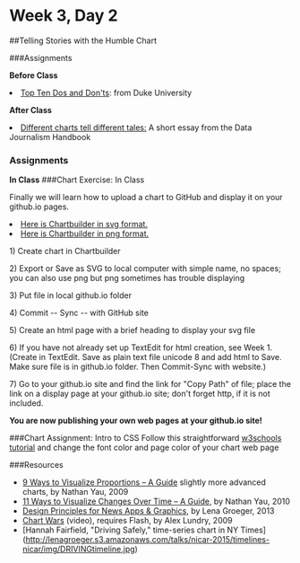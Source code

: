 # Week 3, Day 2 
##Telling Stories with the Humble Chart

###Assignments

**Before Class**

<li><a href=http://guides.library.duke.edu/datavis/topten>Top Ten Dos and Don'ts</a>: from Duke University</l1>

**After Class**
<li><a href="http://datajournalismhandbook.org/1.0/en/delivering_data_6.html">Different charts tell different tales:</a> A short essay from the Data Journalism Handbook</li>


<h3>Assignments</h3>

**In Class**
###Chart Exercise: In Class

Finally we will learn how to upload a chart to GitHub and display it on your github.io pages.
<li><a href="http://jacklule.github.io/pages/SVGtest.html">Here is Chartbuilder in svg format.</a></li>
<li><a href="http://jacklule.github.io/pages/PNGtest.html">Here is Chartbuilder in png format.</a></li>

<p>1) Create chart in Chartbuilder</p>
<p>2) Export or Save as SVG to local computer with simple name, no spaces; you can also use png but png sometimes has trouble displaying</p>
<p>3) Put file in local github.io folder</p>
<p>4) Commit -- Sync -- with GitHub site</p>
<p>5) Create an html page with a brief heading to display your svg file</p>
<p>6) If you have not already set up TextEdit for html creation, see Week 1. (Create in TextEdit. Save as plain text file unicode 8 and add html to Save. Make sure file is in github.io folder. Then Commit-Sync with website.)</p>
<p>7) Go to your github.io site and find the link for "Copy Path" of file; place the link on a display page at your github.io site; don't forget http, if it is not included.</p>

<p><b>You are now publishing your own web pages at your github.io site!</b></p>

###Chart Assignment: Intro to CSS
Follow this straightforward [w3schools tutorial](http://www.w3schools.com/html/html_css.asp) and change the font color and page color of your chart web page

###Resources
- [9 Ways to Visualize Proportions – A Guide](http://flowingdata.com/2009/11/25/9-ways-to-visualize-proportions-a-guide/) slightly more advanced charts, by Nathan Yau, 2009
- [11 Ways to Visualize Changes Over Time – A Guide](http://flowingdata.com/2010/01/07/11-ways-to-visualize-changes-over-time-a-guide/), by Nathan Yau, 2010
- [Design Principles for News Apps & Graphics](http://www.propublica.org/nerds/item/design-principles-for-news-apps-graphics), by Lena Groeger, 2013
- [Chart Wars](http://www.targetpointconsulting.com/ToThePoint/2010/01/05/chart-wars) (video), requires Flash, by Alex Lundry, 2009
- [Hannah Fairfield, "Driving Safely," time-series chart in NY Times]
(http://lenagroeger.s3.amazonaws.com/talks/nicar-2015/timelines-nicar/img/DRIVINGtimeline.jpg)

